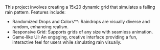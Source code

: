 This project involves creating a 15x20 dynamic grid that simulates a falling rain pattern. Features include:

- Randomized Drops and Colors**: Raindrops are visually diverse and random, enhancing realism.
- Responsive Grid: Supports grids of any size with seamless animation.
- Game-like UI: An engaging, creative interface providing a fun, interactive feel for users while simulating rain visually.
